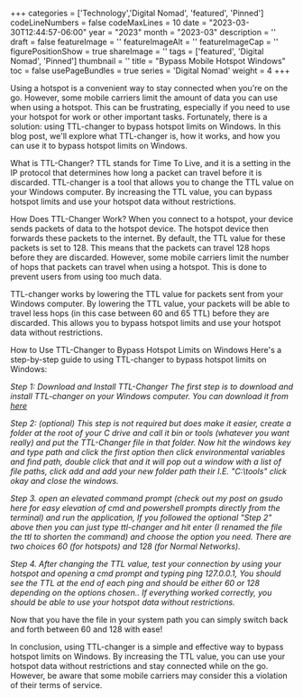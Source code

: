 ﻿+++
categories = ['Technology','Digital Nomad', 'featured', 'Pinned']
codeLineNumbers = false
codeMaxLines = 10
date = "2023-03-30T12:44:57-06:00"
year = "2023"
month = "2023-03"
description = ''
draft = false
featureImage = ''
featureImageAlt = ''
featureImageCap = ''
figurePositionShow = true
shareImage = ''
tags = ['featured', 'Digital Nomad', 'Pinned']
thumbnail = ''
title = "Bypass Mobile Hotspot Windows"
toc = false
usePageBundles = true
series = 'Digital Nomad'
weight = 4
+++

Using a hotspot is a convenient way to stay connected when you're on the go. However, some mobile carriers limit the amount of data you can use when using a hotspot. This can be frustrating, especially if you need to use your hotspot for work or other important tasks. Fortunately, there is a solution: using TTL-changer to bypass hotspot limits on Windows. In this blog post, we'll explore what TTL-changer is, how it works, and how you can use it to bypass hotspot limits on Windows.

What is TTL-Changer?
TTL stands for Time To Live, and it is a setting in the IP protocol that determines how long a packet can travel before it is discarded. TTL-changer is a tool that allows you to change the TTL value on your Windows computer. By increasing the TTL value, you can bypass hotspot limits and use your hotspot data without restrictions.

How Does TTL-Changer Work?
When you connect to a hotspot, your device sends packets of data to the hotspot device. The hotspot device then forwards these packets to the internet. By default, the TTL value for these packets is set to 128. This means that the packets can travel 128 hops before they are discarded. However, some mobile carriers limit the number of hops that packets can travel when using a hotspot. This is done to prevent users from using too much data.

TTL-changer works by lowering the TTL value for packets sent from your Windows computer. By lowering the TTL value, your packets will be able to travel less hops (in this case between 60 and 65 TTL) before they are discarded. This allows you to bypass hotspot limits and use your hotspot data without restrictions.

How to Use TTL-Changer to Bypass Hotspot Limits on Windows
Here's a step-by-step guide to using TTL-changer to bypass hotspot limits on Windows:

*Step 1: Download and Install TTL-Changer
The first step is to download and install TTL-changer on your Windows computer. You can download it from [here](https://github.com/AzimsTech/TTL-Changer)*

*Step 2: (optional) This step is not required but does make it easier, create a folder at the root of your C drive and call it bin or tools (whatever you want really) and put the TTL-Changer file in that folder. Now hit the windows key and type path and click the first option then click environmental variables and find path, double click that and it will pop out a window with a list of file paths, click add and add your new folder path their I.E. "C:\tools" click okay and close the windows.*

*Step 3. open an elevated command prompt (check out my post on gsudo here for easy elevation of cmd and powershell prompts directly from the terminal) and run the application, If you followed the optional "Step 2" above then you can just type ttl-changer and hit enter (I renamed the file the ttl to shorten the command) and choose the option you need. There are two choices 60 (for hotspots) and 128 (for Normal Networks).*

*Step 4. After changing the TTL value, test your connection by using your hotspot and opening a cmd prompt and typing ping 127.0.0.1, You should see the TTL at the end of each ping and should be either 60 or 128 depending on the options chosen.. If everything worked correctly, you should be able to use your hotspot data without restrictions.*

Now that you have the file in your system path you can simply switch back and forth between 60 and 128 with ease!

In conclusion, using TTL-changer is a simple and effective way to bypass hotspot limits on Windows. By increasing the TTL value, you can use your hotspot data without restrictions and stay connected while on the go. However, be aware that some mobile carriers may consider this a violation of their terms of service.

